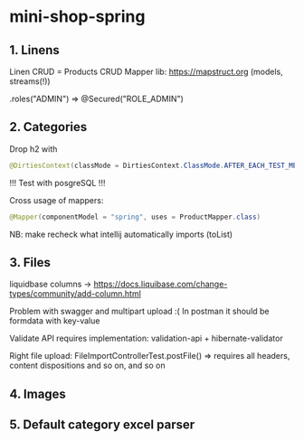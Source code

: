 # mini-shop-spring

## 1. Linens
Linen CRUD = Products CRUD
Mapper lib: https://mapstruct.org (models, streams(!))

.roles("ADMIN") => @Secured("ROLE_ADMIN")

## 2. Categories

Drop h2 with 
```java
@DirtiesContext(classMode = DirtiesContext.ClassMode.AFTER_EACH_TEST_METHOD)
```

!!! Test with posgreSQL !!!

Cross usage of mappers:

```java
@Mapper(componentModel = "spring", uses = ProductMapper.class)
```

NB: make recheck what intellij automatically imports (toList)


## 3. Files

liquidbase columns -> https://docs.liquibase.com/change-types/community/add-column.html

Problem with swagger and multipart upload :(  In postman it should be formdata with key-value

Validate API requires implementation: validation-api + hibernate-validator

Right file upload: FileImportControllerTest.postFile() => requires all headers, content dispositions and so on, and so on

## 4. Images

## 5. Default category excel parser
